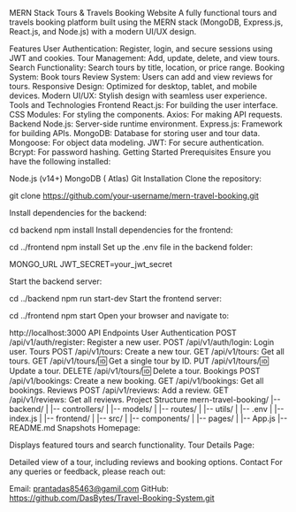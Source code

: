 MERN Stack Tours & Travels Booking Website
A fully functional tours and travels booking platform built using the MERN stack (MongoDB, Express.js, React.js, and Node.js) with a modern UI/UX design.

Features
User Authentication: Register, login, and secure sessions using JWT and cookies.
Tour Management: Add, update, delete, and view tours.
Search Functionality: Search tours by title, location, or price range.
Booking System: Book tours
Review System: Users can add and view reviews for tours.
Responsive Design: Optimized for desktop, tablet, and mobile devices.
Modern UI/UX: Stylish design with seamless user experience.
Tools and Technologies
Frontend
React.js: For building the user interface.
CSS Modules: For styling the components.
Axios: For making API requests.
Backend
Node.js: Server-side runtime environment.
Express.js: Framework for building APIs.
MongoDB: Database for storing user and tour data.
Mongoose: For object data modeling.
JWT: For secure authentication.
Bcrypt: For password hashing.
Getting Started
Prerequisites
Ensure you have the following installed:

Node.js (v14+)
MongoDB ( Atlas)
Git
Installation
Clone the repository:

git clone https://github.com/your-username/mern-travel-booking.git

Install dependencies for the backend:

cd backend
npm install
Install dependencies for the frontend:

cd ../frontend
npm install
Set up the .env file in the backend folder:

MONGO_URL
JWT_SECRET=your_jwt_secret


Start the backend server:

cd ../backend
npm run start-dev
Start the frontend server:

cd ../frontend
npm start
Open your browser and navigate to:

http://localhost:3000
API Endpoints
User Authentication
POST /api/v1/auth/register: Register a new user.
POST /api/v1/auth/login: Login user.
Tours
POST /api/v1/tours: Create a new tour.
GET /api/v1/tours: Get all tours.
GET /api/v1/tours/:id: Get a single tour by ID.
PUT /api/v1/tours/:id: Update a tour.
DELETE /api/v1/tours/:id: Delete a tour.
Bookings
POST /api/v1/bookings: Create a new booking.
GET /api/v1/bookings: Get all bookings.
Reviews
POST /api/v1/reviews: Add a review.
GET /api/v1/reviews: Get all reviews.
Project Structure
mern-travel-booking/
|-- backend/
|   |-- controllers/
|   |-- models/
|   |-- routes/
|   |-- utils/
|   |-- .env
|   |-- index.js
|
|-- frontend/
|   |-- src/
|       |-- components/
|       |-- pages/
|       |-- App.js
|-- README.md
Snapshots
Homepage:

Displays featured tours and search functionality.
Tour Details Page:

Detailed view of a tour, including reviews and booking options.
Contact
For any queries or feedback, please reach out:

Email: prantadas85463@gamil.com
GitHub: https://github.com/DasBytes/Travel-Booking-System.git
